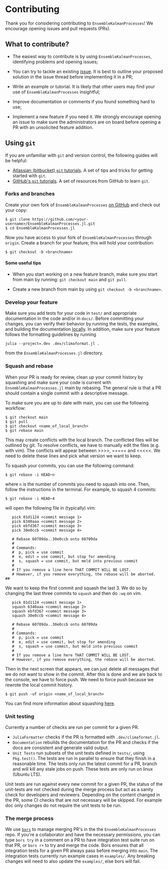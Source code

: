 # Contributing

Thank you for considering contributing to `EnsembleKalmanProcesses`! We encourage opening issues and pull requests (PRs).

## What to contribute?

- The easiest way to contribute is by using `EnsembleKalmanProcesses`, identifying
  problems and opening issues;

- You can try to tackle an existing [issue](https://github.com/CliMA/EnsembleKalmanProcesses.jl/issues). It is best to outline your proposed solution in the issue thread before implementing it in a PR;

- Write an example or tutorial. It is likely that other users may find your use of `EnsembleKalmanProcesses` insightful;

- Improve documentation or comments if you found something hard to use;

- Implement a new feature if you need it. We strongly encourage opening an issue to make sure the administrators are on board before opening a PR with an unsolicited feature addition.

## Using `git`

If you are unfamiliar with `git` and version control, the following guides
will be helpful:

- [Atlassian (bitbucket) `git`
  tutorials](https://www.atlassian.com/git/tutorials). A set of tips and tricks
  for getting started with `git`.
- [GitHub's `git` tutorials](https://try.github.io/). A set of resources from
  GitHub to learn `git`.

### Forks and branches

Create your own fork of `EnsembleKalmanProcesses` [on
GitHub](https://github.com/CliMA/EnsembleKalmanProcesses.jl) and check out your copy:

```
$ git clone https://github.com/<your-username>/EnsembleKalmanProcesses.jl.git
$ cd EnsembleKalmanProcesses.jl
```

Now you have access to your fork of `EnsembleKalmanProcesses` through `origin`. Create a branch for your feature; this will hold your contribution:

```
$ git checkout -b <branchname>
```

#### Some useful tips

- When you start working on a new feature branch, make sure you start from
  main by running: `git checkout main` and `git pull`.

- Create a new branch from main by using `git checkout -b <branchname>`.

### Develop your feature

Make sure you add tests for your code in `test/` and appropriate documentation in the code and/or
in `docs/`. Before committing your changes, you can verify their behavior by running the tests, the examples, and building the documentation [locally](https://clima.github.io/EnsembleKalmanProcesses.jl/previews/PR157/installation_instructions/). In addition, make sure your feature follows the formatting guidelines by running
```
julia --project=.dev .dev/climaformat.jl .
```
from the `EnsembleKalmanProcesses.jl` directory.

### Squash and rebase

When your PR is ready for review, clean up your commit history by squashing
and make sure your code is current with `EnsembleKalmanProcesses.jl` main by rebasing. The general rule is that a PR should contain a single commit with a descriptive message.

To make sure you are up to date with main, you can use the following workflow:

```
$ git checkout main
$ git pull
$ git checkout <name_of_local_branch>
$ git rebase main
```
This may create conflicts with the local branch. The conflicted files will be outlined by git. To resolve conflicts,
we have to manually edit the files (e.g. with vim). The conflicts will appear between >>>>, ===== and <<<<<.
We need to delete these lines and pick what version we want to keep.

To squash your commits, you can use the following command:

```
$ git rebase -i HEAD~n
```

where `n` is the number of commits you need to squash into one. Then, follow the instructions in the terminal. For example, to squash 4 commits:
```
$ git rebase -i HEAD~4
```
will open the following file in (typically) vim:

```
   pick 01d1124 <commit message 1>
   pick 6340aaa <commit message 2>
   pick ebfd367 <commit message 3>
   pick 30e0ccb <commit message 4>

   # Rebase 60709da..30e0ccb onto 60709da
   #
   # Commands:
   #  p, pick = use commit
   #  e, edit = use commit, but stop for amending
   #  s, squash = use commit, but meld into previous commit
   #
   # If you remove a line here THAT COMMIT WILL BE LOST.
   # However, if you remove everything, the rebase will be aborted.
##
```

We want to keep the first commit and squash the last 3. We do so by changing the last three commits to `squash` and then do `:wq` on vim.

```
   pick 01d1124 <commit message 1>
   squash 6340aaa <commit message 2>
   squash ebfd367 <commit message 3>
   squash 30e0ccb <commit message 4>

   # Rebase 60709da..30e0ccb onto 60709da
   #
   # Commands:
   #  p, pick = use commit
   #  e, edit = use commit, but stop for amending
   #  s, squash = use commit, but meld into previous commit
   #
   # If you remove a line here THAT COMMIT WILL BE LOST.
   # However, if you remove everything, the rebase will be aborted.
```

Then in the next screen that appears, we can just delete all messages that
we do not want to show in the commit. After this is done and we are back to 
the console, we have to force push. We need to force push because we rewrote
the local commit history.

```
$ git push -uf origin <name_of_local_branch>
```

You can find more information about squashing [here](https://github.com/edx/edx-platform/wiki/How-to-Rebase-a-Pull-Request#squash-your-changes).

### Unit testing

Currently a number of checks are run per commit for a given PR.

- `JuliaFormatter` checks if the PR is formatted with `.dev/climaformat.jl`.
- `Documentation` rebuilds the documentation for the PR and checks if the docs
  are consistent and generate valid output.
- `Unit Tests` run subsets of the unit tests defined in `tests/`, using `Pkg.test()`.
  The tests are run in parallel to ensure that they finish in a reasonable time.
  The tests only run the latest commit for a PR, branch and will kill any stale jobs on push.
  These tests are only run on linux (Ubuntu LTS).

Unit tests are run against every new commit for a given PR,
the status of the unit-tests are not checked during the merge
process but act as a sanity check for developers and reviewers.
Depending on the content changed in the PR, some CI checks that
are not necessary will be skipped.  For example doc only changes
do not require the unit tests to be run.

### The merge process

We use [`bors`](https://bors.tech/) to manage merging PR's in the the `EnsembleKalmanProcesses` repo.
If you're a collaborator and have the necessary permissions, you can type
`bors try` in a comment on a PR to have integration test suite run on that
PR, or `bors r+` to try and merge the code.  Bors ensures that all integration tests
for a given PR always pass before merging into `main`. The integration tests currently run example cases in `examples/`. Any breaking changes will need to also update the `examples/`, else bors will fail.
